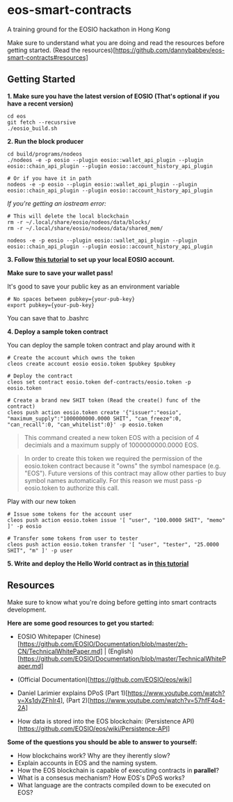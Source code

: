 # eos-smart-contracts

A training ground for the EOSIO hackathon in Hong Kong

Make sure to understand what you are doing and read the resources before getting started. (Read the resources)[https://github.com/dannybabbev/eos-smart-contracts#resources]

## Getting Started

**1. Make sure you have the latest version of EOSIO (That's optional if you have a recent version)** 

```
cd eos
git fetch --recusrsive
./eosio_build.sh
```

**2. Run the block producer**

```
cd build/programs/nodeos
./nodeos -e -p eosio --plugin eosio::wallet_api_plugin --plugin eosio::chain_api_plugin --plugin eosio::account_history_api_plugin 

# Or if you have it in path
nodeos -e -p eosio --plugin eosio::wallet_api_plugin --plugin eosio::chain_api_plugin --plugin eosio::account_history_api_plugin
```

*If you're getting an iostream error:*
```
# This will delete the local blockchain
rm -r ~/.local/share/eosio/nodeos/data/blocks/
rm -r ~/.local/share/eosio/nodeos/data/shared_mem/

nodeos -e -p eosio --plugin eosio::wallet_api_plugin --plugin eosio::chain_api_plugin --plugin eosio::account_history_api_plugin 
``` 

**3. Follow [this tutorial](https://github.com/EOSIO/eos/wiki/Tutorial-Getting-Started-With-Contracts) to set up your local EOSIO account.**

**Make sure to save your wallet pass!**

It's good to save your public key as an environment variable
```
# No spaces between pubkey={your-pub-key}
export pubkey={your-pub-key}
``` 

You can save that to .bashrc

**4. Deploy a sample token contract**

You can deploy the sample token contract and play around with it 

```
# Create the account which owns the token
cleos create account eosio eosio.token $pubkey $pubkey

# Deploy the contract
cleos set contract eosio.token def-contracts/eosio.token -p eosio.token

# Create a brand new SHIT token (Read the create() func of the contract)
cleos push action eosio.token create '{"issuer":"eosio", "maximum_supply":"1000000000.0000 SHIT", "can_freeze":0, "can_recall":0, "can_whitelist":0}' -p eosio.token
```

> This command created a new token EOS with a pecision of 4 decimials and a maximum supply of 1000000000.0000 EOS.

> In order to create this token we required the permission of the eosio.token contract because it "owns" the symbol namespace (e.g. "EOS"). Future versions of this contract may allow other parties to buy symbol names automatically. For this reason we must pass -p eosio.token to authorize this call.

Play with our new token

```
# Issue some tokens for the account user
cleos push action eosio.token issue '[ "user", "100.0000 SHIT", "memo" ]' -p eosio

# Transfer some tokens from user to tester
cleos push action eosio.token transfer '[ "user", "tester", "25.0000 SHIT", "m" ]' -p user

```

**5. Write and deploy the Hello World contract as in [this tutorial](https://github.com/EOSIO/eos/wiki/Tutorial-Hello-World-Contract)**

## Resources

Make sure to know what you're doing before getting into smart contracts development.

**Here are some good resources to get you started:**
* EOSIO Whitepaper (Chinese)[https://github.com/EOSIO/Documentation/blob/master/zh-CN/TechnicalWhitePaper.md] | (English)[https://github.com/EOSIO/Documentation/blob/master/TechnicalWhitePaper.md]

* (Official Documentation)[https://github.com/EOSIO/eos/wiki]

* Daniel Larimier explains DPoS (Part 1)[https://www.youtube.com/watch?v=Xs1dyZFhIr4], (Part 2)[https://www.youtube.com/watch?v=57hfF4o4-2A]

* How data is stored into the EOS blockchain: (Persistence API)[https://github.com/EOSIO/eos/wiki/Persistence-API]


**Some of the questions you should be able to answer to yourself:**
* How blockchains work? Why are they iherently slow?
* Explain accounts in EOS and the naming system.
* How the EOS blockchain is capable of executing contracts in **parallel**?
* What is a consesus mechanism? How EOS's DPoS works?
* What language are the contracts compiled down to be executed on EOS?
